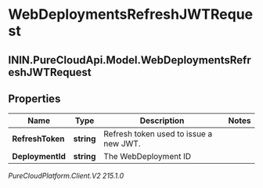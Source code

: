 # WebDeploymentsRefreshJWTRequest

## ININ.PureCloudApi.Model.WebDeploymentsRefreshJWTRequest

## Properties

|Name | Type | Description | Notes|
|------------ | ------------- | ------------- | -------------|
| **RefreshToken** | **string** | Refresh token used to issue a new JWT. | |
| **DeploymentId** | **string** | The WebDeployment ID | |



_PureCloudPlatform.Client.V2 215.1.0_
